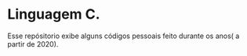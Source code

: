 # Linguagem C.
  Esse repósitorio exibe alguns códigos pessoais feito durante os anos( a partir de 2020).
